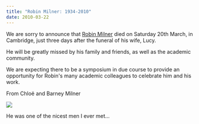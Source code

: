 ```yaml
---
title: "Robin Milner: 1934-2010"
date: 2010-03-22
---
```

We are sorry to announce that <a href="http://en.wikipedia.org/wiki/Robin_Milner">Robin Milner</a> died on Saturday 20th March,  in Cambridge, just three days after the funeral of his wife, Lucy.

He will be greatly missed by his family and friends, as well as the  academic community.

We are expecting there to be a symposium in due course to provide an  opportunity for Robin's many academic colleagues to celebrate him and  his work.

From Chloë and Barney Milner

<img src="http://www.lfcs.inf.ed.ac.uk/events/milner-lecture/rm.gif" class="centered">

He was one of the nicest men I ever met…
